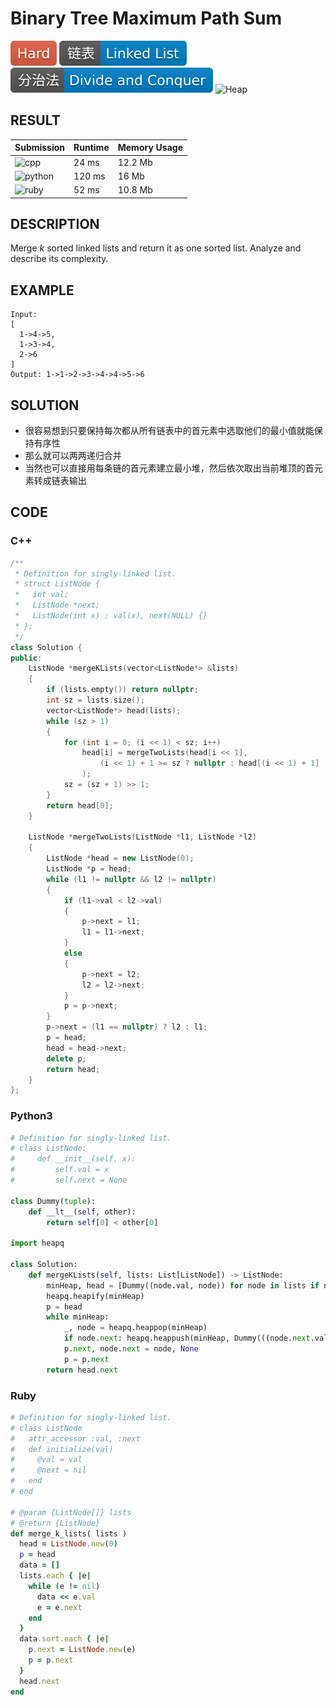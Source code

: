 # Binary Tree Maximum Path Sum

![Hard](../../materials/-Hard-e05d44.svg) ![Linked_List](../../materials/链表-Linked_List-007ec6.svg) ![Divide_and_Conquer](../../materials/分治法-Divide_and_Conquer-007ec6.svg) ![Heap](../../materials/堆-Heap-007ec6.svg)

## RESULT

| Submission                                                        | Runtime | Memory Usage |
| ----------------------------------------------------------------- | ------- | ------------ |
| ![cpp](https://img.shields.io/badge/leetcode023-cpp-f34b7d.svg)   | 24 ms   | 12.2 Mb      |
| ![python](https://img.shields.io/badge/leetcode023-py-3572A5.svg) | 120 ms  | 16 Mb        |
| ![ruby](https://img.shields.io/badge/leetcode023-rb-701516.svg)   | 52 ms   | 10.8 Mb      |

## DESCRIPTION

Merge *k* sorted linked lists and return it as one sorted list. Analyze and describe its complexity.

## EXAMPLE

```plain
Input:
[
  1->4->5,
  1->3->4,
  2->6
]
Output: 1->1->2->3->4->4->5->6
```

## SOLUTION

* 很容易想到只要保持每次都从所有链表中的首元素中选取他们的最小值就能保持有序性
* 那么就可以两两递归合并
* 当然也可以直接用每条链的首元素建立最小堆，然后依次取出当前堆顶的首元素转成链表输出

## CODE

### C++

```cpp
/**
 * Definition for singly-linked list.
 * struct ListNode {
 *   int val;
 *   ListNode *next;
 *   ListNode(int x) : val(x), next(NULL) {}
 * };
 */
class Solution {
public:
    ListNode *mergeKLists(vector<ListNode*> &lists)
    {
        if (lists.empty()) return nullptr;
        int sz = lists.size();
        vector<ListNode*> head(lists);
        while (sz > 1)
        {
            for (int i = 0; (i << 1) < sz; i++)
                head[i] = mergeTwoLists(head[i << 1],
                    (i << 1) + 1 >= sz ? nullptr : head[(i << 1) + 1]
                );
            sz = (sz + 1) >> 1;
        }
        return head[0];
    }

    ListNode *mergeTwoLists(ListNode *l1, ListNode *l2)
    {
        ListNode *head = new ListNode(0);
        ListNode *p = head;
        while (l1 != nullptr && l2 != nullptr)
        {
            if (l1->val < l2->val)
            {
                p->next = l1;
                l1 = l1->next;
            }
            else
            {
                p->next = l2;
                l2 = l2->next;
            }
            p = p->next;
        }
        p->next = (l1 == nullptr) ? l2 : l1;
        p = head;
        head = head->next;
        delete p;
        return head;
    }
};
```

### Python3

```python
# Definition for singly-linked list.
# class ListNode:
#     def __init__(self, x):
#         self.val = x
#         self.next = None

class Dummy(tuple):
    def __lt__(self, other):
        return self[0] < other[0]

import heapq

class Solution:
    def mergeKLists(self, lists: List[ListNode]) -> ListNode:
        minHeap, head = [Dummy((node.val, node)) for node in lists if node], ListNode(0)
        heapq.heapify(minHeap)
        p = head
        while minHeap:
            _, node = heapq.heappop(minHeap)
            if node.next: heapq.heappush(minHeap, Dummy(((node.next.val, node.next))))
            p.next, node.next = node, None
            p = p.next
        return head.next
```

### Ruby

```ruby
# Definition for singly-linked list.
# class ListNode
#   attr_accessor :val, :next
#   def initialize(val)
#     @val = val
#     @next = nil
#   end
# end

# @param {ListNode[]} lists
# @return {ListNode}
def merge_k_lists( lists )
  head = ListNode.new(0)
  p = head
  data = []
  lists.each { |e|
    while (e != nil)
      data << e.val
      e = e.next
    end
  }
  data.sort.each { |e|
    p.next = ListNode.new(e)
    p = p.next
  }
  head.next
end
```

